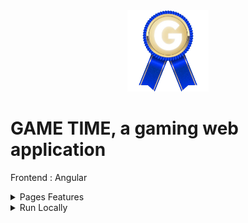 <div align="center">
<img height="130px" width="130px" src="./src/assets/images/logo.webp">
</div>
  
# GAME TIME, a gaming web application

Frontend : Angular

<details>
  <summary>Pages Features</summary>

### Page

- Handle your account and learn how to play
- Choose to play to various games
- Earn medals while playing

### Motus

- Find a word
- Hint : first letter, red and yellow letter colors

### Drapeaux

- Find a country
- Hint : flag, red and yellow letter colors

</details>

<details>
  <summary>Run Locally</summary>

### Clone the project

```bash
  git clone https://github.com/Brice150/GAMETIME.git
```

### Install dependencies

```bash
  npm install
```

### Start the server

```bash
  ng serve -o
```

</details>
